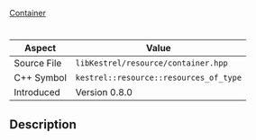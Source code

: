 [Container](index.md)
# 
| Aspect | Value |
| --- | --- |
| Source File | `libKestrel/resource/container.hpp` |
| C++ Symbol | `kestrel::resource::resources_of_type` |
| Introduced | Version 0.8.0 |
## Description
